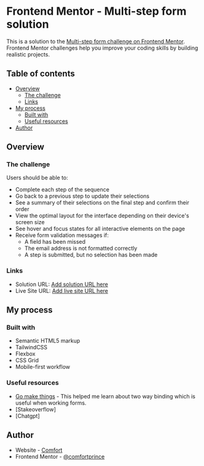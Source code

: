 # Frontend Mentor - Multi-step form solution

This is a solution to the [Multi-step form challenge on Frontend Mentor](https://www.frontendmentor.io/challenges/multistep-form-YVAnSdqQBJ). Frontend Mentor challenges help you improve your coding skills by building realistic projects. 

## Table of contents

- [Overview](#overview)
  - [The challenge](#the-challenge)
  - [Links](#links)
- [My process](#my-process)
  - [Built with](#built-with)
  - [Useful resources](#useful-resources)
- [Author](#author)

## Overview

### The challenge

Users should be able to:

- Complete each step of the sequence
- Go back to a previous step to update their selections
- See a summary of their selections on the final step and confirm their order
- View the optimal layout for the interface depending on their device's screen size
- See hover and focus states for all interactive elements on the page
- Receive form validation messages if:
  - A field has been missed
  - The email address is not formatted correctly
  - A step is submitted, but no selection has been made

### Links

- Solution URL: [Add solution URL here](https://github.com/comfortprince/frontend-mentor-11-multi-step-form.git)
- Live Site URL: [Add live site URL here](https://comfortprince.github.io/frontend-mentor-11-multi-step-form/src/)

## My process

### Built with

- Semantic HTML5 markup
- TailwindCSS
- Flexbox
- CSS Grid
- Mobile-first workflow

### Useful resources

- [Go make things](https://gomakethings.com/) - This helped me learn about two way binding which is useful when working forms.
- [Stakeoverflow]
- [Chatgpt]

## Author

- Website - [Comfort]()
- Frontend Mentor - [@comfortprince](https://www.frontendmentor.io/profile/comfortprince)

